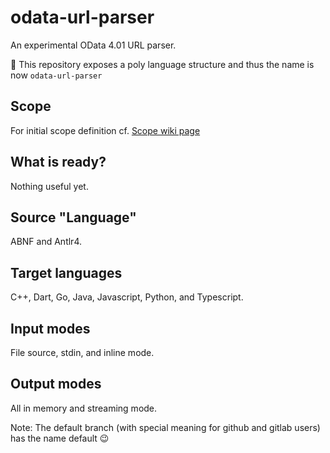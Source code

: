 # odata-url-parser
An experimental OData 4.01 URL parser. 

🔔 This repository exposes a poly language structure and thus the name is now `odata-url-parser`

## Scope

For initial scope definition cf. [Scope wiki page](https://github.com/sthagen/odata-url-parser/wiki/Scope)

## What is ready?

Nothing useful yet.

## Source "Language"

ABNF and Antlr4.

## Target languages

C++, Dart, Go, Java, Javascript, Python, and Typescript.

## Input modes

File source, stdin, and inline mode.

## Output modes

All in memory and streaming mode.

Note: The default branch (with special meaning for github and gitlab users) has the name default 😉

